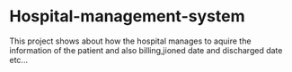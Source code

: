 # Hospital-management-system
This project shows about how the hospital manages to aquire the information of the patient and also billing,jioned date and discharged date etc...
